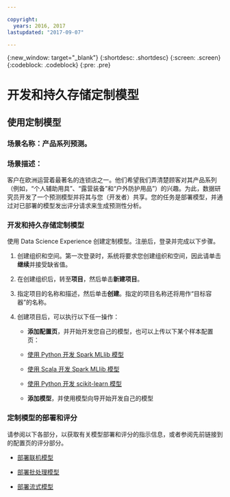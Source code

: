 ```yaml
---

copyright:
  years: 2016, 2017
lastupdated: "2017-09-07"

---
```

{:new_window: target="_blank"}
{:shortdesc: .shortdesc}
{:screen: .screen}
{:codeblock: .codeblock}
{:pre: .pre}

# 开发和持久存储定制模型

## 使用定制模型

### 场景名称：产品系列预测。

### 场景描述：

客户在欧洲运营着最著名的连锁店之一。他们希望我们弄清楚顾客对其产品系列（例如，“个人辅助用具”、“露营装备”和“户外防护用品”）的兴趣。为此，数据研究员开发了一个预测模型并将其与您（开发者）共享。您的任务是部署模型，并通过对已部署的模型发出评分请求来生成预测性分析。

### 开发和持久存储定制模型

使用 Data Science
Experience 创建定制模型。注册后，登录并完成以下步骤。

1. 创建组织和空间。第一次登录时，系统将要求您创建组织和空间，因此请单击**继续**并接受缺省值。

2. 在创建组织后，转至**项目**，然后单击**新建项目**。

3. 指定项目的名称和描述，然后单击**创建**。指定的项目名称还将用作“目标容器”的名称。

4. 创建项目后，可以执行以下任一操作：
   *  **添加配置页**，并开始开发您自己的模型，也可以上传以下某个样本配置页：

    *  [使用 Python 开发 Spark MLlib 模型](https://apsportal.ibm.com/analytics/notebooks/89492fd6-a641-4819-9176-3d9381561df9/view?access_token=d80bef1a172d1d83d3721b101886337158457281774186f181a2e6a5b57f5ec7)

    *  [使用 Scala 开发 Spark MLlib 模型](https://apsportal.ibm.com/analytics/notebooks/c8652d2c-bfc9-4354-8168-f1c9f7f8dfc2/view?access_token=02a83fea8450a452c8de76af98dae078459d0f56810ddef4f4c62d5bc4fc72cf)

    *  [使用 Python 开发 scikit-learn 模型](https://apsportal.ibm.com/analytics/notebooks/5215a61a-16d7-4fa2-b060-e3e243ceebe3/view?access_token=70f48c95c5571a614ce97484d3f168b1d9b6aeebce015187d3d77ce6038f025e)

   * **添加模型**，并使用模型向导开始开发自己的模型



### 定制模型的部署和评分

请参阅以下各部分，以获取有关模型部署和评分的指示信息，或者参阅先前链接到的配置页的评分部分。

*  [部署联机模型](pm_service_api_spark_online.html)

*  [部署批处理模型](pm_service_api_spark_batch.html)

*  [部署流式模型](pm_service_api_spark_streaming.html)
